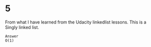 # 5

From what I have learned from the Udacity linkedlist lessons. This is a Singly linked list.

```text
Answer
O(1)
```
